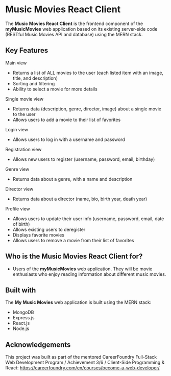 # Music Movies React Client

The **Music Movies React Client** is the frontend component of the **myMusicMovies** web application based on its existing server-side code (RESTful Music Movies API and database) using the MERN stack.

## Key Features

Main view
* Returns a list of ALL movies to the user (each listed item with an image, title, and
description)
* Sorting and filtering
*  Ability to select a movie for more details

Single movie view
* Returns data (description, genre, director, image) about a single movie to the user
* Allows users to add a movie to their list of favorites

Login view
* Allows users to log in with a username and password

Registration view
* Allows new users to register (username, password, email, birthday)

Genre view
* Returns data about a genre, with a name and description

 Director view
* Returns data about a director (name, bio, birth year, death year)

Profile view
* Allows users to update their user info (username, password, email, date of birth)
* Allows existing users to deregister
* Displays favorite movies
* Allows users to remove a movie from their list of favorites

## Who is the Music Movies React Client for?
* Users of the **myMusicMovies** web application. They will be movie enthusiasts who enjoy reading information about different music movies.

## Built with
The **My Music Movies** web application is built using the MERN stack:
* MongoDB
* Express.js
* React.js
* Node.js

## Acknowledgements

This project was built as part of the mentored CareerFoundry Full-Stack Web Development Program / Achievement 3/6 / Client-Side Programming & React: https://careerfoundry.com/en/courses/become-a-web-developer/
